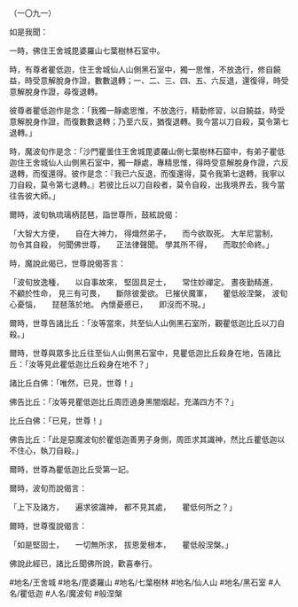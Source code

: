 （一〇九一）

如是我聞：

一時，佛住王舍城毘婆羅山七葉樹林石室中。

時，有尊者瞿低迦，住王舍城仙人山側黑石室中，獨一思惟，不放逸行，修自饒益，時受意解脫身作證，數數退轉；一、二、三、四、五、六反退，還復得，時受意解脫身作證，尋復退轉。

彼尊者瞿低迦作是念：「我獨一靜處思惟，不放逸行，精勤修習，以自饒益，時受意解脫身作證，而復數數退轉；乃至六反，猶復退轉。我今當以刀自殺，莫令第七退轉。」

時，魔波旬作是念：「沙門瞿曇住王舍城毘婆羅山側七葉樹林石窟中，有弟子瞿低迦住王舍城仙人山側黑石室中，獨一靜處，專精思惟，得時受意解脫身作證，六反退轉，而復還得。彼作是念：『我已六反退，而復還得，莫令我第七退轉，我寧以刀自殺，莫令第七退轉。』若彼比丘以刀自殺者，莫令自殺，出我境界去，我今當往告彼大師。」

爾時，波旬執琉璃柄琵琶，詣世尊所，鼓絃說偈：

「大智大方便，　　自在大神力，
得熾然弟子，　　而今欲取死。
大牟尼當制，　　勿令其自殺，
何聞佛世尊，　　正法律聲聞。
學其所不得，　　而取於命終。」

時，魔說此偈已，世尊說偈答言：

「波旬放逸種，　　以自事故來，
堅固具足士，　　常住妙禪定。
晝夜勤精進，　　不顧於性命，
見三有可畏，　　斷除彼愛欲。
已摧伏魔軍，　　瞿低般涅槃，
波旬心憂惱，　　琵琶落於地。
內懷憂慼已，　　即沒而不現。」

爾時，世尊告諸比丘：「汝等當來，共至仙人山側黑石室所，觀瞿低迦比丘以刀自殺。」

爾時，世尊與眾多比丘往至仙人山側黑石室中，見瞿低迦比丘殺身在地，告諸比丘：「汝等見此瞿低迦比丘殺身在地不？」

諸比丘白佛：「唯然，已見，世尊！」

佛告比丘：「汝等見瞿低迦比丘周匝遶身黑闇烟起，充滿四方不？」

比丘白佛：「已見，世尊！」

佛告比丘：「此是惡魔波旬於瞿低迦善男子身側，周匝求其識神，然比丘瞿低迦以不住心，執刀自殺。」

爾時，世尊為瞿低迦比丘受第一記。

爾時，波旬而說偈言：

「上下及諸方，　　遍求彼識神，
都不見其處，　　瞿低何所之？」

爾時，世尊復說偈言：

「如是堅固士，　　一切無所求，
拔恩愛根本，　　瞿低般涅槃。」

佛說此經已，諸比丘聞佛所說，歡喜奉行。

#地名/王舍城
#地名/毘婆羅山
#地名/七葉樹林
#地名/仙人山
#地名/黑石室
#人名/瞿低迦
#人名/魔波旬
#般涅槃
